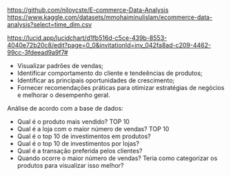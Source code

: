 

https://github.com/niloycste/E-commerce-Data-Analysis
https://www.kaggle.com/datasets/mmohaiminulislam/ecommerce-data-analysis?select=time_dim.csv

https://lucid.app/lucidchart/d1fb516d-c5ce-439b-8553-4040e72b20c8/edit?page=0_0&invitationId=inv_042fa8ad-c209-4462-99cc-3fdeead9a9f7#


- Visualizar padrões de vendas;
- Identificar comportamento do cliente e tendeências de produtos;
- Identificar as principais oportunidades de crescimento;
- Fornecer recomendações práticas para otimizar estratégias de negócios e melhorar o desempenho geral.

Análise de acordo com a base de dados:
- Qual é o produto mais vendido? TOP 10
- Qual é a loja com o maior número de vendas? TOP 10
- Qual é o top 10 de investimentos em produtos?
- Qual é o top 10 de investimentos por lojas?
- Qual é a transação preferida pelos clientes?
- Quando ocorre o maior número de vendas? Teria como categorizar os produtos para visualizar isso melhor?
